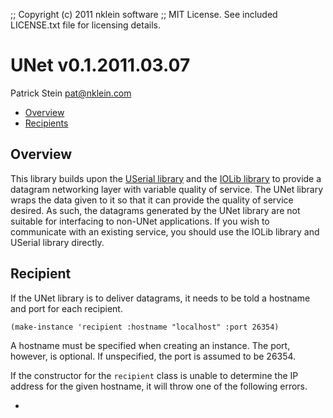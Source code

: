 ;; Copyright (c) 2011 nklein software
;; MIT License. See included LICENSE.txt file for licensing details.

# UNet v0.1.2011.03.07

Patrick Stein <pat@nklein.com>

* [Overview](#overview)
* [Recipients](#recipients)
  
## <a name="overview">Overview</a>

This library builds upon the [USerial library][userial] and
the [IOLib library][iolib] to provide a datagram networking
layer with variable quality of service.  The UNet library
wraps the data given to it so that it can provide the
quality of service desired.  As such, the datagrams generated
by the UNet library are not suitable for interfacing to
non-UNet applications.  If you wish to communicate with an
existing service, you should use the IOLib library and
USerial library directly.

  [userial]: http://nklein.com/software/unet/userial/
  [iolib]:   http://common-lisp.net/project/iolib/

## <a name="recipients">Recipient</a>

If the UNet library is to deliver datagrams, it needs to be told a
hostname and port for each recipient.

    (make-instance 'recipient :hostname "localhost" :port 26354)

A hostname must be specified when creating an instance.  The port, however,
is optional.  If unspecified, the port is assumed to be 26354.

If the constructor for the `recipient` class is unable to determine
the IP address for the given hostname, it will throw one of the
following errors.

   * 
